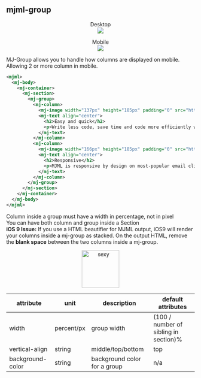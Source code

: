 ## mjml-group


<p align="center">
  Desktop<br />
  <img src="https://cloud.githubusercontent.com/assets/570317/15677458/a6ad2c1c-274a-11e6-8fdf-6853d748ef27.png" />
</p>

<p align="center">
  Mobile<br />
  <img src="https://cloud.githubusercontent.com/assets/570317/15677396/6bb62708-274a-11e6-8c59-0d8b3944a2ae.png" />
</p>

MJ-Group allows you to handle how columns are displayed on mobile. Allowing 2 or more column in mobile.

```xml
<mjml>
  <mj-body>
    <mj-container>
      <mj-section>
        <mj-group>
          <mj-column>
            <mj-image width="137px" height="185px" padding="0" src="https://mjml.io/assets/img/easy-and-quick.png" />
            <mj-text align="center">
              <h2>Easy and quick</h2>
              <p>Write less code, save time and code more efficiently with MJML’s semantic syntax.</p>
            </mj-text>
          </mj-column>
          <mj-column>
            <mj-image width="166px" height="185px" padding="0" src="https://mjml.io/assets/img/responsive.png" />
            <mj-text align="center">
              <h2>Responsive</h2>
              <p>MJML is responsive by design on most-popular email clients, even Outlook.</p>
            </mj-text>
          </mj-column>
        </mj-group>
      </mj-section>
    </mj-container>
  </mj-body>
</mjml>
```

<aside class="notice">
  Column inside a group must have a width in percentage, not in pixel
</aside>


<aside class="notice">
  You can have both column and group inside a Section
</aside>

<aside class="notice">
  <b>iOS 9 Issue:</b> If you use a HTML beautifier for MJML output, iOS9 will render your columns inside a mj-group as stacked. On the output HTML, remove the <b>blank space</b> between the two columns inside a mj-group.
</aside>

<p align="center">
  <a href="/try-it-live/component/group"><img width="100px" src="http://imgh.us/TRYITLIVE.svg" alt="sexy" /></a>
</p>

attribute           | unit        | description                    | default attributes
--------------------|-------------|--------------------------------|--------------------------------------
width               | percent/px  | group width                    | (100 / number of sibling in section)%
vertical-align      | string      | middle/top/bottom              | top
background-color    | string      | background color for a group   | n/a
